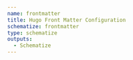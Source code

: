 ```yaml
---
name: frontmatter
title: Hugo Front Matter Configuration
schematize: frontmatter
type: schematize
outputs:
  - Schematize
---
```


